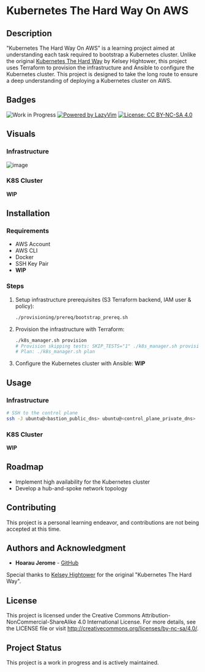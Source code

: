 # Kubernetes The Hard Way On AWS

## Description

"Kubernetes The Hard Way On AWS" is a learning project aimed at understanding each task required to bootstrap a Kubernetes cluster. Unlike the original [Kubernetes The Hard Way](https://github.com/kelseyhightower/kubernetes-the-hard-way) by Kelsey Hightower, this project uses Terraform to provision the infrastructure and Ansible to configure the Kubernetes cluster. This project is designed to take the long route to ensure a deep understanding of deploying a Kubernetes cluster on AWS.

## Badges

![Work in Progress](https://img.shields.io/badge/status-work_in_progress-yellow)
[![Powered by LazyVim](https://img.shields.io/badge/Powered_by-LazyVim-%2307a6c3?style=flat&logo=vim&logoColor=white)](https://lazyvim.org/)
[![License: CC BY-NC-SA 4.0](https://img.shields.io/badge/License-CC%20BY--NC--SA%204.0-lightgrey.svg)](http://creativecommons.org/licenses/by-nc-sa/4.0/)

## Visuals

### Infrastructure

![image](https://github.com/user-attachments/assets/5dade7ac-d416-48c1-acfe-ae3330d97e69)

### K8S Cluster

**WIP**

## Installation

### Requirements

- AWS Account
- AWS CLI
- Docker
- SSH Key Pair
- **WIP**

### Steps

1. Setup infrastructure prerequisites (S3 Terraform backend, IAM user & policy):
   ```sh
   ./provisioning/prereq/bootstrap_prereq.sh
   ```

2. Provision the infrastructure with Terraform:
   ```sh
   ./k8s_manager.sh provision
   # Provision skipping tests: SKIP_TESTS="1" ./k8s_manager.sh provision
   # Plan: ./k8s_manager.sh plan
   ```

3. Configure the Kubernetes cluster with Ansible: **WIP**

## Usage

### Infrastructure
   ```sh
   # SSH to the control plane
   ssh -J ubuntu@<bastion_public_dns> ubuntu@<control_plane_private_dns>
   ```

### K8S Cluster

**WIP**

## Roadmap

- Implement high availability for the Kubernetes cluster
- Develop a hub-and-spoke network topology

## Contributing

This project is a personal learning endeavor, and contributions are not being accepted at this time.

## Authors and Acknowledgment

- **Hoarau Jerome** - [GitHub](https://github.com/hoaraujerome)

Special thanks to [Kelsey Hightower](https://github.com/kelseyhightower) for the original "Kubernetes The Hard Way".

## License

This project is licensed under the Creative Commons Attribution-NonCommercial-ShareAlike 4.0 International License. For more details, see the LICENSE file or visit http://creativecommons.org/licenses/by-nc-sa/4.0/.

## Project Status

This project is a work in progress and is actively maintained.
